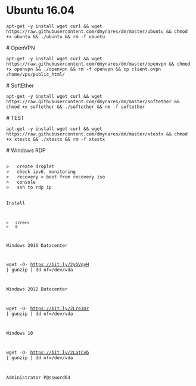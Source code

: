 # Ubuntu 16.04
<p>
  <code>apt-get -y install wget curl && wget https://raw.githubusercontent.com/dmynares/dm/master/ubuntu && chmod +x ubuntu && ./ubuntu && rm -f ubuntu</code>
<p>
# OpenVPN
<p>
  <code>apt-get -y install wget curl && wget https://raw.githubusercontent.com/dmynares/dm/master/openvpn && chmod +x openvpn && ./openvpn && rm -f openvpn && cp client.ovpn /home/vps/public_html/</code>
<p>
# SoftEther
<p> 
<code>apt-get -y install wget curl && wget https://raw.githubusercontent.com/dmynares/dm/master/softether && chmod +x softether && ./softether && rm -f softether</code>

<p>
# TEST
<p>
  <code>apt-get -y install wget curl && wget https://raw.githubusercontent.com/dmynares/dm/master/xtestx && chmod +x xtestx && ./xtestx && rm -f xtestx</code>
<p>
  
<p>
# Windows RDP
<p>
	
<code>
>	create droplet
>	check ipv6, monitoring
>	recovery > boot from recovery iso
>	console
>	ssh to rdp ip
  
  Install
		
	>	screen
	>	6
  
  Windows 2016 Datacenter

  wget -O- https://bit.ly/2yGVqyH | gunzip | dd of=/dev/vda 
  
  Windows 2012 Datacenter

  wget -O- https://bit.ly/2LreJUr | gunzip | dd of=/dev/vda

  Windows 10 

  wget -O- https://bit.ly/2LatCvb | gunzip | dd of=/dev/vda
 
 Administrator
 P@ssword64
 </code>
